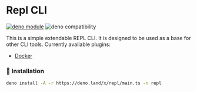 # Repl CLI

[![deno module](https://shield.deno.dev/x/repl)](https://deno.land/x/repl)
![deno compatibility](https://shield.deno.dev/deno/^1.37)

This is a simple extendable REPL CLI. It is designed to be used as a base for other CLI tools.
Currently available plugins:
  - [Docker](https://docker.com/)

### 🚚 Installation

```bash
deno install -A -r https://deno.land/x/repl/main.ts -n repl
```